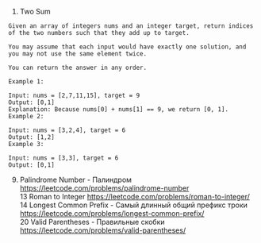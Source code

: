 1. Two Sum
```
Given an array of integers nums and an integer target, return indices of the two numbers such that they add up to target.

You may assume that each input would have exactly one solution, and you may not use the same element twice.  

You can return the answer in any order.

Example 1:

Input: nums = [2,7,11,15], target = 9
Output: [0,1]
Explanation: Because nums[0] + nums[1] == 9, we return [0, 1].
Example 2:

Input: nums = [3,2,4], target = 6
Output: [1,2]
Example 3:

Input: nums = [3,3], target = 6
Output: [0,1]
```

9. Palindrome Number - Палиндром https://leetcode.com/problems/palindrome-number  
13 Roman to Integer https://leetcode.com/problems/roman-to-integer/  
14 Longest Common Prefix - Самый длинный общий префикс троки https://leetcode.com/problems/longest-common-prefix/   
20 Valid Parentheses - Правильные скобки https://leetcode.com/problems/valid-parentheses/